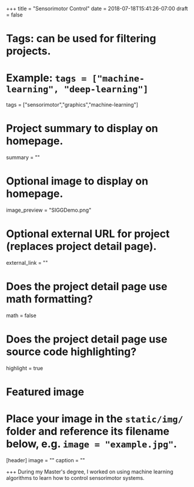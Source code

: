 +++
title = "Sensorimotor Control"
date = 2018-07-18T15:41:26-07:00
draft = false

# Tags: can be used for filtering projects.
# Example: `tags = ["machine-learning", "deep-learning"]`
tags = ["sensorimotor","graphics","machine-learning"]

# Project summary to display on homepage.
summary = ""

# Optional image to display on homepage.
image_preview = "SIGGDemo.png"

# Optional external URL for project (replaces project detail page).
external_link = ""

# Does the project detail page use math formatting?
math = false

# Does the project detail page use source code highlighting?
highlight = true

# Featured image
# Place your image in the `static/img/` folder and reference its filename below, e.g. `image = "example.jpg"`.
[header]
image = ""
caption = ""

+++
During my Master's degree, I worked on using machine learning algorithms to learn how to control sensorimotor systems.